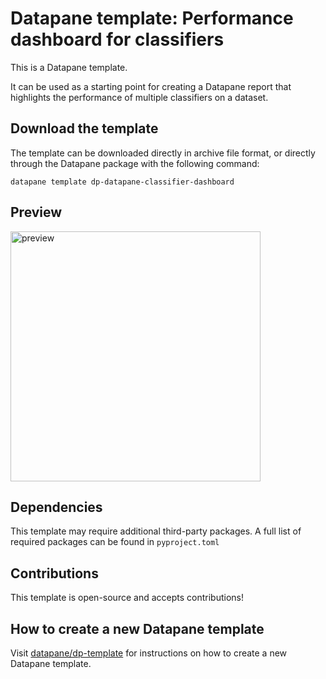 
# Datapane template: Performance dashboard for classifiers

This is a Datapane template.

It can be used as a starting point for creating a Datapane report that highlights the performance of multiple classifiers on a dataset.

## Download the template

The template can be downloaded directly in archive file format, or directly through the Datapane package with the following command:

`datapane template dp-datapane-classifier-dashboard`

## Preview

<img width="400" alt="preview" src="https://user-images.githubusercontent.com/15690380/183948469-c76fa50f-e0a2-438a-b13c-9e58d6071c1c.png">

## Dependencies

This template may require additional third-party packages. A full list of required packages can be found in `pyproject.toml`
 
## Contributions

This template is open-source and accepts contributions!

## How to create a new Datapane template

Visit [datapane/dp-template](https://github.com/datapane/dp-template) for instructions on how to create a new Datapane template.
